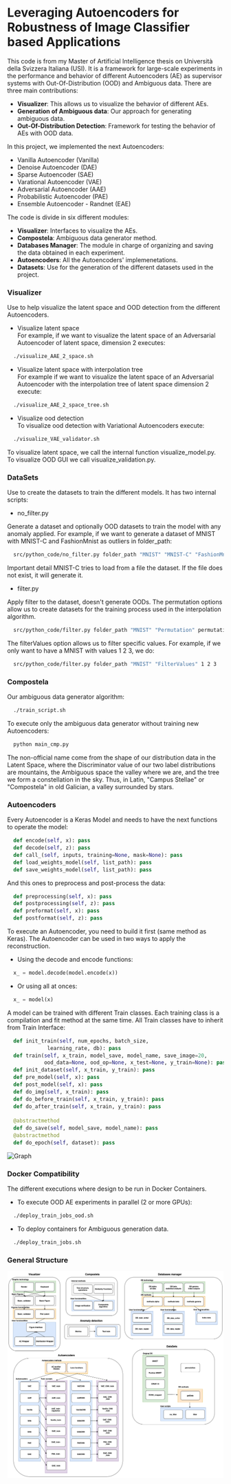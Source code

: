 # Leveraging Autoencoders for Robustness of Image Classifier based Applications

This code is from my Master of Artificial Intelligence thesis on Università della Svizzera Italiana (USI). It is a framework for large-scale experiments in the performance and behavior of different Autoencoders (AE) as supervisor systems with Out-Of-Distribution (OOD) and Ambiguous data. There are three main contributions:

- **Visualizer**: This allows us to visualize the behavior of different AEs.
- **Generation of Ambiguous data**: Our approach for generating ambiguous data.
- **Out-Of-Distribution Detection**:  Framework for testing the behavior of AEs with OOD data.

In this project, we implemented the next Autoencoders:
- Vanilla Autoencoder (Vanilla)
- Denoise Autoencoder (DAE)
- Sparse Autoencoder (SAE)
- Varational Autoencoder (VAE)
- Adversarial Autoencoder (AAE)
- Probabilistic Autoencoder (PAE)
- Ensemble Autoencoder - Randnet (EAE)

The code is divide in six different modules:
- **Visualizer**: Interfaces to visualize the AEs.
- **Compostela**: Ambiguous data generator method.
- **Databases Manager**: The module in charge of organizing and saving the data obtained in each experiment.
- **Autoencoders**: All the Autoencoders' implemenetations.
- **Datasets**: Use for the generation of the different datasets used in the project.

### Visualizer

Use to help visualize the latent space and OOD detection from the different Autoencoders.

- Visualize latent space <br />
For example, if we want to visualize the latent space of an Adversarial Autoencoder of latent space, dimension 2 executes:

``` bash
  ./visualize_AAE_2_space.sh
````
- Visualize latent space with interpolation tree <br />
For example if we want to visualize the latent space of an Adversarial Autoencoder with the interpolation tree of latent space dimension 2 execute:

``` bash
  ./visualize_AAE_2_space_tree.sh
````

- Visualize ood detection <br />
To visualize ood detection with Variational Autoencoders execute:

``` bash
  ./visualize_VAE_validator.sh
````

To visualize latent space, we call the internal function visualize_model.py. To visualize OOD GUI we call visualize_validation.py.

### DataSets

Use to create the datasets to train the different models. It has two internal scripts:

- no_filter.py

Generate a dataset and optionally OOD datasets to train the model with any anomaly applied. For example, if we want to generate a dataset of MNIST with MNIST-C and FashionMnist as outliers in folder_path:

``` bash
  src/python_code/no_filter.py folder_path "MNIST" "MNIST-C" "FashionMnist"
````

Important detail MNIST-C tries to load from a file the dataset. If the file does not exist, it will generate it.

- filter.py

Apply filter to the dataset, doesn't generate OODs. The permutation options allow us to create datasets for the training process used in the interpolation algorithm.

``` bash
  src/python_code/filter.py folder_path "MNIST" "Permutation" permutation_file value
````

The filterValues option allows us to filter specific values. For example, if we only want to have a MNIST with values 1 2 3, we do:

``` bash
  src/python_code/filter.py folder_path "MNIST" "FilterValues" 1 2 3
````

### Compostela

Our ambiguous data generator algorithm:

``` bash 
  ./train_script.sh
```

To execute only the ambiguous data generator without training new Autoencoders:

``` bash 
  python main_cmp.py
```


The non-official name come from the shape of our distribution data in the Latent Space, where the Discriminator value of our two label distributions are mountains, the Ambiguous space the valley where we are, and the tree we form a constellation in the sky. Thus, in Latin, "Campus Stellae" or "Compostela" in old Galician, a valley surrounded by stars. 

### Autoencoders

Every Autoencoder is a Keras Model and needs to have the next functions to operate the model:

``` python
  def encode(self, x): pass 
  def decode(self, z): pass
  def call_(self, inputs, training=None, mask=None): pass
  def load_weights_model(self, list_path): pass
  def save_weights_model(self, list_path): pass
````
And this ones to preprocess and post-process the data:

``` python
  def preprocessing(self, x): pass 
  def postprocessing(self, z): pass
  def preformat(self, x): pass 
  def postformat(self, z): pass
````

To execute an Autoencoder, you need to build it first (same method as Keras). The Autoencoder can be used in two ways to apply the reconstruction.
- Using the decode and encode functions:
``` python
  x_ = model.decode(model.encode(x))
````
- Or using all at onces:
``` python
  x_ = model(x)
````

A model can be trained with different Train classes. Each training class is a compilation and fit method at the same time. All Train classes have to inherit from Train Interface:

``` python
  def init_train(self, num_epochs, batch_size,
             learning_rate, db): pass
  def train(self, x_train, model_save, model_name, save_image=20,
            ood_data=None, ood_op=None, x_test=None, y_train=None): pass
  def init_dataset(self, x_train, y_train): pass
  def pre_model(self, x): pass
  def post_model(self, x): pass
  def do_img(self, x_train): pass
  def do_before_train(self, x_train, y_train): pass
  def do_after_train(self, x_train, y_train): pass
  
  @abstractmethod
  def do_save(self, model_save, model_name): pass
  @abstractmethod
  def do_epoch(self, dataset): pass
````
![Graph](https://github.com/ipmach/Thesis2021/blob/main/Documentation/AE_class.png)

### Docker Compatibility

The different executions where design to be run in Docker Containers.

- To execute OOD AE experiments in parallel (2 or more GPUs):
``` bash 
  ./deploy_train_jobs_ood.sh
```
- To deploy containers for Ambiguous generation data.
``` bash 
  ./deploy_train_jobs.sh
```

### General Structure

![Graph](https://github.com/ipmach/Thesis2021/blob/main/Documentation/Modules.png)
